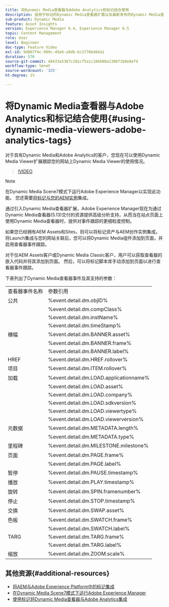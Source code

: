 ```yaml
---
title: 将Dynamic Media查看器与Adobe Analytics和标记结合使用
description: 适用于标记的Dynamic Media查看器扩展以及最新发布的Dynamic Media查看器5.13，允许Dynamic Media、Adobe Analytics和标记的客户在其标记配置中使用特定于Dynamic Media查看器的事件和数据。
sub-product: Dynamic Media
feature: Asset Insights
version: Experience Manager 6.4, Experience Manager 6.5
topic: Content Management
role: User
level: Beginner
doc-type: Feature Video
exl-id: 9d807f4c-999c-45e6-a9db-6c1776bddda1
duration: 576
source-git-commit: 48433a5367c281cf5a1c106b08a1306f1b0e8ef4
workflow-type: tm+mt
source-wordcount: '325'
ht-degree: 1%

---
```


# 将Dynamic Media查看器与Adobe Analytics和标记结合使用{#using-dynamic-media-viewers-adobe-analytics-tags}

对于具有Dynamic Media和Adobe Analytics的客户，您现在可以使用Dynamic Media Viewer扩展跟踪您的网站上Dynamic Media Viewer的使用情况。

>[!VIDEO](https://video.tv.adobe.com/v/29308?quality=12&learn=on)

>[!NOTE]
>
> 在Dynamic Media Scene7模式下运行Adobe Experience Manager以实现此功能。 您还需要[将标记与您的AEM实例](https://experienceleague.adobe.com/docs/experience-manager-learn/sites/integrations/experience-platform-launch/overview.html?lang=zh-Hans)集成。

通过引入Dynamic Media查看器扩展，Adobe Experience Manager现在为通过Dynamic Media查看器(5.13)交付的资源提供高级分析支持，从而当在站点页面上使用Dynamic Media查看器时，提供对事件跟踪的更细粒度控制。

如果您已经拥有AEM Assets和Sites，则可以将标记资产与AEM创作实例集成。 将Launch集成与您的网站关联后，您可以将Dynamic Media组件添加到页面，并启用查看器事件跟踪。

对于仅AEM Assets客户或Dynamic Media Classic客户，用户可以获取查看器的嵌入代码并将其添加到页面。 然后，可以将标记脚本库手动添加到页面以进行查看器事件跟踪。

下表列出了Dynamic Media查看器事件及其支持的参数：

<table>
   <tbody>
      <tr>
         <td>查看器事件名称</td>
         <td>参数引用</td>
      </tr>
      <tr>
         <td> 公共 </td>
         <td> %event.detail.dm.objID% </td>
      </tr>
      <tr>
         <td> </td>
         <td> %event.detail.dm.compClass% </td>
      </tr>
      <tr>
         <td> </td>
         <td> %event.detail.dm.instName% </td>
      </tr>
      <tr>
         <td> </td>
         <td> %event.detail.dm.timeStamp% </td>
      </tr>
      <tr>
         <td> 横幅 <br></td>
         <td> %event.detail.dm.BANNER.asset% </td>
      </tr>
      <tr>
         <td> </td>
         <td> %event.detail.dm.BANNER.frame% </td>
      </tr>
      <tr>
         <td> </td>
         <td> %event.detail.dm.BANNER.label% </td>
      </tr>
      <tr>
         <td> HREF </td>
         <td> %event.detail.dm.HREF.rollover% </td>
      </tr>
      <tr>
         <td> 项目 </td>
         <td> %event.detail.dm.ITEM.rollover% </td>
      </tr>
      <tr>
         <td> 加载 </td>
         <td> %event.detail.dm.LOAD.applicationname% </td>
      </tr>
      <tr>
         <td><strong> </strong></td>
         <td> %event.detail.dm.LOAD.asset% </td>
      </tr>
      <tr>
         <td><strong> </strong></td>
         <td> %event.detail.dm.LOAD.company% </td>
      </tr>
      <tr>
         <td><strong> </strong></td>
         <td> %event.detail.dm.LOAD.sdkversion% </td>
      </tr>
      <tr>
         <td><strong> </strong></td>
         <td> %event.detail.dm.LOAD.viewertype% </td>
      </tr>
      <tr>
         <td><strong> </strong></td>
         <td> %event.detail.dm.LOAD.viewerversion% </td>
      </tr>
      <tr>
         <td> 元数据 </td>
         <td> %event.detail.dm.METADATA.length% </td>
      </tr>
      <tr>
         <td> </td>
         <td> %event.detail.dm.METADATA.type% </td>
      </tr>
      <tr>
         <td> 里程碑 </td>
         <td> %event.detail.dm.MILESTONE.milestone% </td>
      </tr>
      <tr>
         <td> 页面 </td>
         <td> %event.detail.dm.PAGE.frame% </td>
      </tr>
      <tr>
         <td> </td>
         <td> %event.detail.dm.PAGE.label% </td>
      </tr>
      <tr>
         <td> 暂停 </td>
         <td> %event.detail.dm.PAUSE.timestamp% </td>
      </tr>
      <tr>
         <td> 播放 </td>
         <td> %event.detail.dm.PLAY.timestamp% </td>
      </tr>
      <tr>
         <td> 旋转 </td>
         <td> %event.detail.dm.SPIN.framenumber% </td>
      </tr>
      <tr>
         <td> 停止 </td>
         <td> %event.detail.dm.STOP.timestamp% </td>
      </tr>
      <tr>
         <td> 交换 </td>
         <td> %event.detail.dm.SWAP.asset% </td>
      </tr>
      <tr>
         <td> 色板 </td>
         <td> %event.detail.dm.SWATCH.frame% </td>
      </tr>
      <tr>
         <td> </td>
         <td> %event.detail.dm.SWATCH.label% </td>
      </tr>
      <tr>
         <td> TARG </td>
         <td> %event.detail.dm.TARG.frame% </td>
      </tr>
      <tr>
         <td> </td>
         <td> %event.detail.dm.TARG.label% </td>
      </tr>
      <tr>
         <td> 缩放 </td>
         <td> %event.detail.dm.ZOOM.scale% </td>
      </tr>
   </tbody>
</table>

## 其他资源{#additional-resources}

* [将AEM与Adobe Experience Platform中的标记集成](https://experienceleague.adobe.com/docs/experience-manager-learn/sites/integrations/experience-platform-launch/overview.html?lang=zh-Hans)
* [在Dynamic Media Scene7模式下运行Adobe Experience Manager](https://experienceleague.adobe.com/docs/experience-manager-65/assets/dynamic/config-dms7.html?lang=zh-Hans)
* [使用标记将Dynamic Media查看器与Adobe Analytics集成](https://experienceleague.adobe.com/docs/experience-manager-learn/assets/dynamic-media/dynamic-media-viewer-extension-use.html?lang=zh-Hans)
